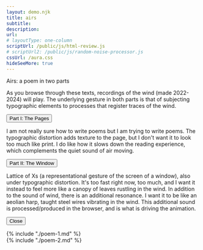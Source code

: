 ```yaml
---
layout: demo.njk
title: airs
subtitle: 
description: 
url: 
# layoutType: one-column
scriptUrl: /public/js/html-review.js
# scriptUrl2: /public/js/random-noise-processor.js
cssUrl: /aura.css
hideSeeMore: true
---
```

Airs: a poem in two parts

As you browse through these texts, recordings of the wind (made 2022-2024) will play. The underlying gesture in both parts is that of subjecting typographic elements to processes that register traces of the wind.

<div class="player">
  <!-- <p class="description">Part I: The Pages</p> -->
  <button class="start" data-part="part-1">Part I: The Pages</button>
  <footer>
    <p>I am not really sure how to write poems but I am trying to write poems. The typographic distortion adds texture to the page, but I don't want it to look too much like print. I do like how it slows down the reading experience, which complements the quiet sound of air moving.</p>
  </footer>
</div>

<div class="player">
  <!-- <p class="description">Part II: The Window</p> -->
  <button class="start" data-part="part-2">Part II: The Window</button>
  <footer>
    <p>Lattice of Xs (a representational gesture of the screen of a window), also under typographic distortion. It's too fast right now, too much, and I want it instead to feel more like a canopy of leaves rustling in the wind. In addition to the sound of wind, there is an additional resonance. I want it to be like an aeolian harp, taught steel wires vibrating in the wind. This additional sound is processed/produced in the browser, and is what is driving the animation.</p>
  </footer>
</div>

<button id="close">Close</button>
<div id="poems-container">
  <div id="part-1" class="poem-container">
    {% include "./poem-1.md" %}
  </div>
  <div id="part-2" class="poem-container">
    <canvas id="visualizer" width="128" height="512"></canvas>
    {% include "./poem-2.md" %}
  </div>

  



  <!-- <p id="text"></p> -->
   <!-- “Every crystal was a masterpiece of design and no one design was ever repeated. When a snowflake melted, that design was forever lost,” -->
   <!-- https://arc.net/l/quote/haruwzln -->
</div>



<!-- Prototype for the presentation of prose poetry on the page with a combination of visual manipulation, coloration, and animation.

The text for these poems come from research into the history of auras and fingerprinting. Using the [FingerprintJS](https://fingerprint.com/blog/browser-fingerprinting-techniques/) NPM library, the animation and coloration will be rendered differently across different browser profiles (not limited to user agent).

Approximately twenty of these poems will be presented in total, which readers can click through on mobile & desktop devices.


~~A proposal for a visual-text piece around the theme of the digital fingerprint.~~

~~As implemented by libraries like [FingerprintJS](https://fingerprint.com/blog/browser-fingerprinting-techniques/), websites can uniquely identify users based on a collection of machine-specific attributes that by themselves are insignificant but in aggregate are unlikely to be repeated across individuals.~~

~~My initial idea was to translate the visitor's digital fingerprint into a subtly animating color-field <em>aura</em>, which would appear differently for each visitor. Prose would be rendered alongside this aura, or alternatively, I was also thinking of presenting concrete poems, inspired by Dom Sylvestre Houedard ([example](https://images.fastcompany.com/image/upload/f_webp,q_auto,c_fit,w_1024,h_1024/wp-cms/uploads/2017/05/7-the-benedictine-monk-who-connected-concrete-poetry-1.jpg)).~~

~~I started tinkering with ways of animating the aura, to give it a more organic sense of texture, and to see what sort of text this might inspire me to write. But I got carried away with the animation and it became more like experimental film of the mid-twentieth century. So now I'm wondering whether a prose "film" might be closer to the format I'm interested in presenting, with the text appearing almost like subtitles.~~

~~I think there's a few different directions this project might go, but the content would ultimately be a sort of meditation on the connection between digital fingerprint and aura. And while I think it would be educational to address surveillance technology, I plan to focus the overall tone towards something that feels numinous, as opposed to didactic.~~

~~Click below to see a very rough prototype of color-field animation as a sort of film.~~ -->

<!-- In addition to the prose poems, the visual presentation will translate the visitor's digital fingerprint into a subtly animating color-field "aura", which will appear differently for each visitor. -->

<!-- SVG filter seems like a good way of customizing the aura to a specific color palette without having to write explicit pixel logic -->
<!-- https://css-irl.info/into-the-matrix-with-svg-filters/ -->
<svg viewBox="0 0 600 400" width="600" height="400" xmlns:xlink="http://www.w3.org/1999/xlink">
  <defs>
    <filter id="test">
      <feColorMatrix in="SourceGraphic"
        type="matrix"
        values="0 1 0 0 0
                0 1 0 0 0
                0 1 0 0 0
                0 0 0 1 0" />
    </filter>
    <filter id="duo">
      <feColorMatrix in="SourceGraphic"
        type="matrix"
        values="1 1 1 0 0
		            0 0 0 -0.5 0
		            0 0 0 0.2 0
		            0 0 0 1 0 " />
    </filter>
    <filter id="black-to-transparent">
        <feColorMatrix type="matrix" values="
          1 0 0 0 0
          0 1 0 0 0
          0 0 1 0 0
          1 1 1 1 -1" />
      </filter>
     <filter id="dis-filter">
      <feImage xlink:href="" result="dis-filter" preserveAspectRatio="xMidYMid meet" width="430px" x="20" y="0"></feImage><feDisplacementMap in2="dis-filter" in="SourceGraphic" scale="15" xChannelSelector="A" yChannelSelector="R"></feDisplacementMap>
     </filter> 
      <filter id="displacementFilter">
    <feTurbulence
      type="turbulence"
      baseFrequency="0.05"
      numOctaves="2"
      result="turbulence" />
    <feDisplacementMap
      in2="turbulence"
      in="SourceGraphic"
      scale="50"
      xChannelSelector="R"
      yChannelSelector="G" />
    </filter>
    <filter id="wind-filter">
      <feImage xlink:href="/public/html-review/santa-ana-winds.jpg" result="slide-0" preserveAspectRatio="xMidYMid meet" width="860px" x="15px" y="0"></feImage>
      <feDisplacementMap in2="slide-0" in="SourceGraphic" scale="8" xChannelSelector="G" yChannelSelector="R"></feDisplacementMap>
    </filter>
  </defs>
</svg>
